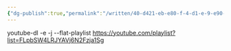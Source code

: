 ```yaml
---
{"dg-publish":true,"permalink":"/written/40-d421-eb-e80-f-4-d1-e-9-e90-b80-b81-c15-f58/","dgHomeLink":true,"dgPassFrontmatter":false}
---
```


youtube-dl -e -j --flat-playlist https://youtube.com/playlist?list=FLpbSW4LRJYAVj6N2Fzja1Sg